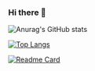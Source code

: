 ### Hi there 👋

![Anurag's GitHub stats](https://github-readme-stats.vercel.app/api?username=claudioitalian12&show_icons=true)

[![Top Langs](https://github-readme-stats.vercel.app/api/top-langs/?username=claudioitalian12&layout=compact)](https://github.com/anuraghazra/github-readme-stats)

[![Readme Card](https://github-readme-stats.vercel.app/api/pin/?username=claudioitalian12&repo=github-readme-stats)](https://github.com/anuraghazra/github-readme-stats)

